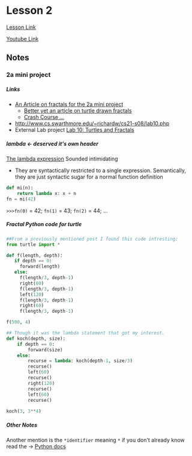 # Lesson 2
[Lesson Link](https://www.udacity.com/course/viewer#!/c-ud036/)

[Youtube Link](https://www.youtube.com/playlist?list=PLBxMIgvbjWQh8zCPh-L9wz8NH12UPugOE)

## Notes

### 2a mini project

##### Links
  - [An Article on fractals for the 2a mini project](https://georgemdallas.wordpress.com/2014/05/02/what-are-fractals-and-why-should-i-care/)
    - [Better yet an article on turtle drawn fractals](http://www.fractalcurves.com/Turtle.html)
    - [Crash Course ...](http://www.algorithm.co.il/blogs/computer-science/fractals-in-10-minutes-no-6-turtle-snowflake/)
  - http://www.cs.swarthmore.edu/~richardw/cs21-s08/lab10.php
  - External Lab project [Lab 10: Turtles and Fractals](http://www.cs.swarthmore.edu/~richardw/cs21-s08/lab10.php)

##### lambda <- deserved it's own header
[The lambda expression](https://docs.python.org/2/tutorial/controlflow.html#lambda-expressions) Sounded intimidating
  - They are syntactically restricted to a single expression. Semantically, they are just syntactic sugar for a normal function definition
```python
def mi(n):
	return lambda x: x + n
fn = mi(42)
```
`>>>fn(0)` = 42; `fn(1)` = 43; `fn(2)` = 44; ...

##### Fractal Python code for turtle

```python
##From a previously mentioned post I found this code intresting:
from turtle import *

def f(length, depth):
   if depth == 0:
     forward(length)
   else:
     f(length/3, depth-1)
     right(60)
     f(length/3, depth-1)
     left(120)
     f(length/3, depth-1)
     right(60)
     f(length/3, depth-1)

f(500, 4)
```

```python
## Though it was the lambda statement that got my interest.
def koch(depth, size):
    if depth == 0:
        forward(size)
    else:
        recurse = lambda: koch(depth-1, size/3)
        recurse()
        left(60)
        recurse()
        right(120)
        recurse()
        left(60)
        recurse()
 
koch(3, 3**4)
```
##### Other Notes
Another mention is the `*identifier` meaning `*` if you don't already know read the -> [Python docs](https://docs.python.org/2.7/reference/expressions.html#calls)
